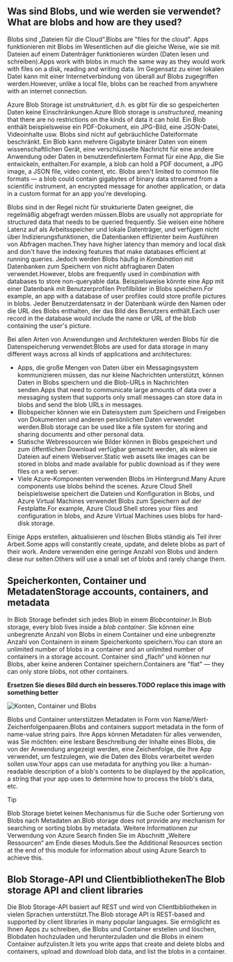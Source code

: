 ## <a name="what-are-blobs-and-how-are-they-used"></a><span data-ttu-id="9006e-101">Was sind Blobs, und wie werden sie verwendet?</span><span class="sxs-lookup"><span data-stu-id="9006e-101">What are blobs and how are they used?</span></span>

<span data-ttu-id="9006e-102">Blobs sind „Dateien für die Cloud“.</span><span class="sxs-lookup"><span data-stu-id="9006e-102">Blobs are "files for the cloud".</span></span> <span data-ttu-id="9006e-103">Apps funktionieren mit Blobs im Wesentlichen auf die gleiche Weise, wie sie mit Dateien auf einem Datenträger funktionieren würden (Daten lesen und schreiben).</span><span class="sxs-lookup"><span data-stu-id="9006e-103">Apps work with blobs in much the same way as they would work with files on a disk, reading and writing data.</span></span> <span data-ttu-id="9006e-104">Im Gegensatz zu einer lokalen Datei kann mit einer Internetverbindung von überall auf Blobs zugegriffen werden.</span><span class="sxs-lookup"><span data-stu-id="9006e-104">However, unlike a local file, blobs can be reached from anywhere with an internet connection.</span></span> 

<span data-ttu-id="9006e-105">Azure Blob Storage ist *unstrukturiert*, d.h. es gibt für die so gespeicherten Daten keine Einschränkungen.</span><span class="sxs-lookup"><span data-stu-id="9006e-105">Azure Blob storage is *unstructured*, meaning that there are no restrictions on the kinds of data it can hold.</span></span> <span data-ttu-id="9006e-106">Ein Blob enthält beispielsweise ein PDF-Dokument, ein JPG-Bild, eine JSON-Datei, Videoinhalte usw. Blobs sind nicht auf gebräuchliche Dateiformate beschränkt. Ein Blob kann mehrere Gigabyte binärer Daten von einem wissenschaftlichen Gerät, eine verschlüsselte Nachricht für eine andere Anwendung oder Daten in benutzerdefiniertem Format für eine App, die Sie entwickeln, enthalten.</span><span class="sxs-lookup"><span data-stu-id="9006e-106">For example, a blob can hold a PDF document, a JPG image, a JSON file, video content, etc. Blobs aren't limited to common file formats &mdash; a blob could contain gigabytes of binary data streamed from a scientific instrument, an encrypted message for another application, or data in a custom format for an app you're developing.</span></span>

<span data-ttu-id="9006e-107">Blobs sind in der Regel nicht für strukturierte Daten geeignet, die regelmäßig abgefragt werden müssen.</span><span class="sxs-lookup"><span data-stu-id="9006e-107">Blobs are usually not appropriate for structured data that needs to be queried frequently.</span></span> <span data-ttu-id="9006e-108">Sie weisen eine höhere Latenz auf als Arbeitsspeicher und lokale Datenträger, und verfügen nicht über Indizierungsfunktionen, die Datenbanken effizienter beim Ausführen von Abfragen machen.</span><span class="sxs-lookup"><span data-stu-id="9006e-108">They have higher latency than memory and local disk and don't have the indexing features that make databases efficient at running queries.</span></span> <span data-ttu-id="9006e-109">Jedoch werden Blobs häufig in *Kombination* mit Datenbanken zum Speichern von nicht abfragbaren Daten verwendet.</span><span class="sxs-lookup"><span data-stu-id="9006e-109">However, blobs are frequently used in *combination* with databases to store non-queryable data.</span></span> <span data-ttu-id="9006e-110">Beispielsweise könnte eine App mit einer Datenbank mit Benutzerprofilen Profilbilder in Blobs speichern.</span><span class="sxs-lookup"><span data-stu-id="9006e-110">For example, an app with a database of user profiles could store profile pictures in blobs.</span></span> <span data-ttu-id="9006e-111">Jeder Benutzerdatensatz in der Datenbank würde den Namen oder die URL des Blobs enthalten, der das Bild des Benutzers enthält.</span><span class="sxs-lookup"><span data-stu-id="9006e-111">Each user record in the database would include the name or URL of the blob containing the user's picture.</span></span>

<span data-ttu-id="9006e-112">Bei allen Arten von Anwendungen und Architekturen werden Blobs für die Datenspeicherung verwendet:</span><span class="sxs-lookup"><span data-stu-id="9006e-112">Blobs are used for data storage in many different ways across all kinds of applications and architectures:</span></span>

* <span data-ttu-id="9006e-113">Apps, die große Mengen von Daten über ein Messagingsystem kommunizieren müssen, das nur kleine Nachrichten unterstützt, können Daten in Blobs speichern und die Blob-URLs in Nachrichten senden.</span><span class="sxs-lookup"><span data-stu-id="9006e-113">Apps that need to communicate large amounts of data over a messaging system that supports only small messages can store data in blobs and send the blob URLs in messages.</span></span>
* <span data-ttu-id="9006e-114">Blobspeicher können wie ein Dateisystem zum Speichern und Freigeben von Dokumenten und anderen persönlichen Daten verwendet werden.</span><span class="sxs-lookup"><span data-stu-id="9006e-114">Blob storage can be used like a file system for storing and sharing documents and other personal data.</span></span>
* <span data-ttu-id="9006e-115">Statische Webressourcen wie Bilder können in Blobs gespeichert und zum öffentlichen Download verfügbar gemacht werden, als wären sie Dateien auf einem Webserver.</span><span class="sxs-lookup"><span data-stu-id="9006e-115">Static web assets like images can be stored in blobs and made available for public download as if they were files on a web server.</span></span>
* <span data-ttu-id="9006e-116">Viele Azure-Komponenten verwenden Blobs im Hintergrund.</span><span class="sxs-lookup"><span data-stu-id="9006e-116">Many Azure components use blobs behind the scenes.</span></span> <span data-ttu-id="9006e-117">Azure Cloud Shell beispielsweise speichert die Dateien und Konfiguration in Blobs, und Azure Virtual Machines verwendet Blobs zum Speichern auf der Festplatte.</span><span class="sxs-lookup"><span data-stu-id="9006e-117">For example, Azure Cloud Shell stores your files and configuration in blobs, and Azure Virtual Machines uses blobs for hard-disk storage.</span></span>

<span data-ttu-id="9006e-118">Einige Apps erstellen, aktualisieren und löschen Blobs ständig als Teil ihrer Arbeit.</span><span class="sxs-lookup"><span data-stu-id="9006e-118">Some apps will constantly create, update, and delete blobs as part of their work.</span></span> <span data-ttu-id="9006e-119">Andere verwenden eine geringe Anzahl von Blobs und ändern diese nur selten.</span><span class="sxs-lookup"><span data-stu-id="9006e-119">Others will use a small set of blobs and rarely change them.</span></span>

## <a name="storage-accounts-containers-and-metadata"></a><span data-ttu-id="9006e-120">Speicherkonten, Container und Metadaten</span><span class="sxs-lookup"><span data-stu-id="9006e-120">Storage accounts, containers, and metadata</span></span>

<span data-ttu-id="9006e-121">In Blob Storage befindet sich jedes Blob in einem *Blobcontainer*.</span><span class="sxs-lookup"><span data-stu-id="9006e-121">In Blob storage, every blob lives inside a *blob container*.</span></span> <span data-ttu-id="9006e-122">Sie können eine unbegrenzte Anzahl von Blobs in einem Container und eine unbegrenzte Anzahl von Containern in einem Speicherkonto speichern.</span><span class="sxs-lookup"><span data-stu-id="9006e-122">You can store an unlimited number of blobs in a container and an unlimited number of containers in a storage account.</span></span> <span data-ttu-id="9006e-123">Container sind „flach“ und können nur Blobs, aber keine anderen Container speichern.</span><span class="sxs-lookup"><span data-stu-id="9006e-123">Containers are "flat" &mdash; they can only store blobs, not other containers.</span></span>

<span data-ttu-id="9006e-124">**Ersetzen Sie dieses Bild durch ein besseres.**</span><span class="sxs-lookup"><span data-stu-id="9006e-124">**TODO replace this image with something better**</span></span>

![Konten, Container und Blobs](../media-drafts/2-storage-container-blob.png)

<span data-ttu-id="9006e-126">Blobs und Container unterstützen Metadaten in Form von Name/Wert-Zeichenfolgenpaaren.</span><span class="sxs-lookup"><span data-stu-id="9006e-126">Blobs and containers support metadata in the form of name-value string pairs.</span></span> <span data-ttu-id="9006e-127">Ihre Apps können Metadaten für alles verwenden, was Sie möchten: eine lesbare Beschreibung der Inhalte eines Blobs, die von der Anwendung angezeigt werden, eine Zeichenfolge, die Ihre App verwendet, um festzulegen, wie die Daten des Blobs verarbeitet werden sollen usw.</span><span class="sxs-lookup"><span data-stu-id="9006e-127">Your apps can use metadata for anything you like: a human-readable description of a blob's contents to be displayed by the application, a string that your app uses to determine how to process the blob's data, etc.</span></span>

> [!TIP]
> <span data-ttu-id="9006e-128">Blob Storage bietet keinen Mechanismus für die Suche oder Sortierung von Blobs nach Metadaten an.</span><span class="sxs-lookup"><span data-stu-id="9006e-128">Blob storage does not provide any mechanism for searching or sorting blobs by metadata.</span></span> <span data-ttu-id="9006e-129">Weitere Informationen zur Verwendung von Azure Search finden Sie im Abschnitt „Weitere Ressourcen“ am Ende dieses Moduls.</span><span class="sxs-lookup"><span data-stu-id="9006e-129">See the Additional Resources section at the end of this module for information about using Azure Search to achieve this.</span></span>

## <a name="the-blob-storage-api-and-client-libraries"></a><span data-ttu-id="9006e-130">Blob Storage-API und Clientbibliotheken</span><span class="sxs-lookup"><span data-stu-id="9006e-130">The Blob storage API and client libraries</span></span>

<span data-ttu-id="9006e-131">Die Blob Storage-API basiert auf REST und wird von Clientbibliotheken in vielen Sprachen unterstützt.</span><span class="sxs-lookup"><span data-stu-id="9006e-131">The Blob storage API is REST-based and supported by client libraries in many popular languages.</span></span> <span data-ttu-id="9006e-132">Sie ermöglicht es Ihnen Apps zu schreiben, die Blobs und Container erstellen und löschen, Blobdaten hochzuladen und herunterzuladen und die Blobs in einem Container aufzulisten.</span><span class="sxs-lookup"><span data-stu-id="9006e-132">It lets you write apps that create and delete blobs and containers, upload and download blob data, and list the blobs in a container.</span></span>